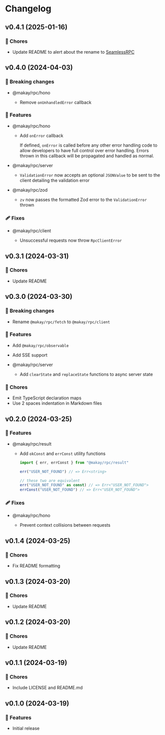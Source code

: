 # Changelog

## v0.4.1 (2025-01-16)

### 🏡 Chores

- Update README to alert about the rename to [SeamlessRPC](https://github.com/Makay11/SeamlessRPC)

## v0.4.0 (2024-04-03)

### 🔨 Breaking changes

- @makay/rpc/hono

  - Remove `onUnhandledError` callback

### 🚀 Features

- @makay/rpc/hono

  - Add `onError` callback

    If defined, `onError` is called before any other error handling code to allow developers to have full control over error handling. Errors thrown in this callback will be propagated and handled as normal.

- @makay/rpc/server

  - `ValidationError` now accepts an optional `JSONValue` to be sent to the client detailing the validation error

- @makay/rpc/zod

  - `zv` now passes the formatted Zod error to the `ValidationError` thrown

### 🩹 Fixes

- @makay/rpc/client

  - Unsuccessful requests now throw `RpcClientError`

## v0.3.1 (2024-03-31)

### 🏡 Chores

- Update README

## v0.3.0 (2024-03-30)

### 🔨 Breaking changes

- Rename `@makay/rpc/fetch` to `@makay/rpc/client`

### 🚀 Features

- Add `@makay/rpc/observable`

- Add SSE support

- @makay/rpc/server

  - Add `clearState` and `replaceState` functions to async server state

### 🏡 Chores

- Emit TypeScript declaration maps
- Use 2 spaces indentation in Markdown files

## v0.2.0 (2024-03-25)

### 🚀 Features

- @makay/rpc/result

  - Add `okConst` and `errConst` utility functions

    ```ts
    import { err, errConst } from "@makay/rpc/result"

    err("USER_NOT_FOUND") // => Err<string>

    // these two are equivalent
    err("USER_NOT_FOUND" as const) // => Err<"USER_NOT_FOUND">
    errConst("USER_NOT_FOUND") // => Err<"USER_NOT_FOUND">
    ```

### 🩹 Fixes

- @makay/rpc/hono

  - Prevent context collisions between requests

## v0.1.4 (2024-03-25)

### 🏡 Chores

- Fix README formatting

## v0.1.3 (2024-03-20)

### 🏡 Chores

- Update README

## v0.1.2 (2024-03-20)

### 🏡 Chores

- Update README

## v0.1.1 (2024-03-19)

### 🏡 Chores

- Include LICENSE and README.md

## v0.1.0 (2024-03-19)

### 🚀 Features

- Initial release

